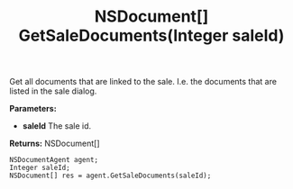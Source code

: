 ﻿---
uid: crmscript_ref_NSDocumentAgent_GetSaleDocuments
title: NSDocument[] GetSaleDocuments(Integer saleId)
intellisense: NSDocumentAgent.GetSaleDocuments
keywords: NSDocumentAgent, GetSaleDocuments
so.topic: reference
---

Get all documents that are linked to the sale. I.e. the documents that are listed in the sale dialog.

**Parameters:**
 - **saleId** The sale id.

**Returns:** NSDocument[]

```crmscript
NSDocumentAgent agent;
Integer saleId;
NSDocument[] res = agent.GetSaleDocuments(saleId);
```


